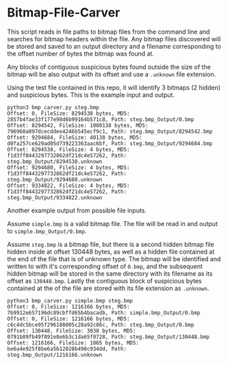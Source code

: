 # Bitmap-File-Carver
This script reads in file paths to bitmap files from the command line and searches for bitmap headers within the file. Any bitmap files discovered will be stored and saved to an output directory and a filename corresponding to the offset number of bytes the bitmap was found at.

Any blocks of contiguous suspicious bytes found outside the size of the bitmap will be also output with its offset and use a `.unknown` file extension.

Using the test file contained in this repo, it will identify 3 bitmaps (2 hidden) and suspicious bytes.
This is the example input and output.
```
python3 bmp_carver.py steg.bmp
Offset: 0, FileSize: 8294538 bytes, MD5: 2857b4fae33f177e98d6b99164b571c8, Path: steg.bmp_Output/0.bmp
Offset: 8294542, FileSize: 1000138 bytes, MD5: 796960a097dcecddee4246b545ecf9c1, Path: steg.bmp_Output/8294542.bmp
Offset: 9294684, FileSize: 40138 bytes, MD5: d0fa257ce629ad05d739223363aac6bf, Path: steg.bmp_Output/9294684.bmp
Offset: 8294538, FileSize: 4 bytes, MD5: f1d3ff8443297732862df21dc4e57262, Path: steg.bmp_Output/8294538.unknown
Offset: 9294680, FileSize: 4 bytes, MD5: f1d3ff8443297732862df21dc4e57262, Path: steg.bmp_Output/9294680.unknown
Offset: 9334822, FileSize: 4 bytes, MD5: f1d3ff8443297732862df21dc4e57262, Path: steg.bmp_Output/9334822.unknown
```


Another example output from possible file inputs.

Assume `simple.bmp` is a valid bitmap file. The file will be read in and output to `simple.bmp_Output/0.bmp`.

Assume `steg.bmp` is a bitmap file, but there is a second hidden bitmap file hidden inside at offset 130448 bytes, as well as a hidden file contained at the end of the file that is of unknown type.
The bitmap will be identified and written to with it's corresponding offset of `0.bmp`, and the subsequent hidden bitmap will be stored in the same directory with its filename as its offset as `130448.bmp`. Lastly the contiguous block of suspicious bytes contained at the of the file are stored with its file extension as `.unknown`.

```
python3 bmp_carver.py simple.bmp steg.bmp
Offset: 0, FileSize: 1216166 bytes, MD5: 7b9912e657196dc89cbffd65b4bacadb, Path: simple.bmp_Output/0.bmp
Offset: 0, FileSize: 1216166 bytes, MD5: c6c4dc5bce95f296188005c28a92c86c, Path: steg.bmp_Output/0.bmp
Offset: 130448, FileSize: 3038 bytes, MD5: 0791b89fb49f891e8e6b3c1da65f0728, Path: steg.bmp_Output/130448.bmp
Offset: 1216166, FileSize: 1865 bytes, MD5: be6a4e925f8be6a5b12028b490c934dd, Path: steg.bmp_Output/1216166.unknown
```